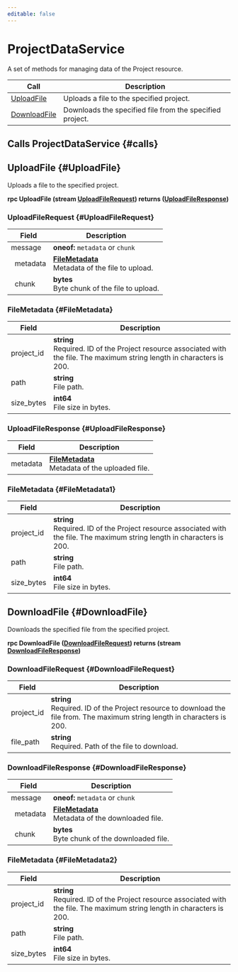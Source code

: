 ```yaml
---
editable: false
---
```


# ProjectDataService

A set of methods for managing data of the Project resource.

| Call | Description |
| --- | --- |
| [UploadFile](#UploadFile) | Uploads a file to the specified project. |
| [DownloadFile](#DownloadFile) | Downloads the specified file from the specified project. |

## Calls ProjectDataService {#calls}

## UploadFile {#UploadFile}

Uploads a file to the specified project.

**rpc UploadFile (stream [UploadFileRequest](#UploadFileRequest)) returns ([UploadFileResponse](#UploadFileResponse))**

### UploadFileRequest {#UploadFileRequest}

Field | Description
--- | ---
message | **oneof:** `metadata` or `chunk`<br>
&nbsp;&nbsp;metadata | **[FileMetadata](#FileMetadata)**<br>Metadata of the file to upload. 
&nbsp;&nbsp;chunk | **bytes**<br>Byte chunk of the file to upload. 


### FileMetadata {#FileMetadata}

Field | Description
--- | ---
project_id | **string**<br>Required. ID of the Project resource associated with the file. The maximum string length in characters is 200.
path | **string**<br>File path. 
size_bytes | **int64**<br>File size in bytes. 


### UploadFileResponse {#UploadFileResponse}

Field | Description
--- | ---
metadata | **[FileMetadata](#FileMetadata)**<br>Metadata of the uploaded file. 


### FileMetadata {#FileMetadata1}

Field | Description
--- | ---
project_id | **string**<br>Required. ID of the Project resource associated with the file. The maximum string length in characters is 200.
path | **string**<br>File path. 
size_bytes | **int64**<br>File size in bytes. 


## DownloadFile {#DownloadFile}

Downloads the specified file from the specified project.

**rpc DownloadFile ([DownloadFileRequest](#DownloadFileRequest)) returns (stream [DownloadFileResponse](#DownloadFileResponse))**

### DownloadFileRequest {#DownloadFileRequest}

Field | Description
--- | ---
project_id | **string**<br>Required. ID of the Project resource to download the file from. The maximum string length in characters is 200.
file_path | **string**<br>Required. Path of the file to download. 


### DownloadFileResponse {#DownloadFileResponse}

Field | Description
--- | ---
message | **oneof:** `metadata` or `chunk`<br>
&nbsp;&nbsp;metadata | **[FileMetadata](#FileMetadata)**<br>Metadata of the downloaded file. 
&nbsp;&nbsp;chunk | **bytes**<br>Byte chunk of the downloaded file. 


### FileMetadata {#FileMetadata2}

Field | Description
--- | ---
project_id | **string**<br>Required. ID of the Project resource associated with the file. The maximum string length in characters is 200.
path | **string**<br>File path. 
size_bytes | **int64**<br>File size in bytes. 


